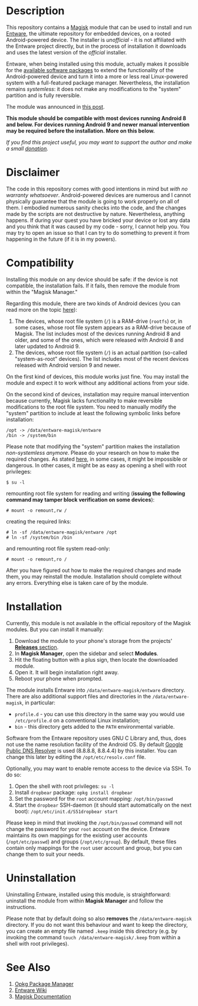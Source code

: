 # Description

This repository contains a [Magisk](https://magiskmanager.com/) module that can be used to install and run [Entware](https://entware.net/), the ultimate repository for embedded devices, on a rooted Android-powered device. The installer is *unofficial* - it is not affiliated with the Entware project directly, but in the process of installation it downloads and uses the latest version of the *official* installer.

Entware, when being installed using this module, actually makes it possible for the [available software packages](https://bin.entware.net/armv7sf-k3.2/Packages.html) to extend the functionality of the Android-powered device and turn it into a more or less real Linux-powered system with a full-featured package manager. Nevertheless, the installation remains *systemless*: it does not make any modifications to the "system" partition and is fully reversible.

The module was announced in [this post](https://chaoticlab.io/posts/entware-installer-for-magisk/).

**This module should be compatible with most devices running Android 8 and below. For devices running Android 9 and newer manual intervention may be required before the installation. More on this below.**

*If you find this project useful, you may want to support the author and make a small [donation](https://chaoticlab.io/donate/).*

# Disclaimer

The code in this repository comes with good intentions in mind but *with no warranty whatsoever*. Android-powered devices are numerous and I cannot physically guarantee that the module is going to work properly on all of them. I embodied numerous sanity checks into the code, and the changes made by the scripts are not destructive by nature. Nevertheless, anything happens. If during your quest you have bricked your device or lost any data and you think that it was caused by my code - sorry, I cannot help you. You may try to open an issue so that I can try to do something to prevent it from happening in the future (if it is in my powers).

# Compatibility

Installing this module on any device should be safe: if the device is not compatible, the installation fails. If it fails, then remove the module from within the "Magisk Manager."

Regarding this module, there are two kinds of Android devices (you can read more on the topic [here](https://topjohnwu.github.io/Magisk/boot.html)):

1. The devices, whose root file system (`/`) is a RAM-drive (`rootfs`) or, in some cases, whose root file system appears as a RAM-drive because of Magisk. The list includes most of the devices running Android 8 and older, and some of the ones, which were released with Android 8 and later updated to Android 9.
2. The devices, whose root file system (`/`) is an actual partition (so-called "system-as-root" devices). The list includes most of the recent devices released with Android version 9 and newer.

On the first kind of devices, this module works just fine. You may install the module and expect it to work without any additional actions from your side.

On the second kind of devices, installation may require manual intervention because currently, Magisk lacks functionality to make reversible modifications to the root file system. You need to manually modify the "system" partition to include at least the following symbolic links before installation:

```
/opt -> /data/entware-magisk/entware
/bin -> /system/bin
```
Please note that modifying the "system" partition makes the installation *non-systemless anymore*. Please do your research on how to make the required changes. As stated [here](https://github.com/topjohnwu/magisk_files/blob/6510533d6a8bb751152539919f57bb616c2405af/notes.md), in some cases, it might be impossible or dangerous. In other cases, it might be as easy as opening a shell with root privileges:

```
$ su -l
```

remounting root file system for reading and writing (**issuing the following command may tamper block verification on some devices**):

```
# mount -o remount,rw /
```

creating the required links:

```
# ln -sf /data/entware-magisk/entware /opt
# ln -sf /system/bin /bin
```

and remounting root file system read-only:

```
# mount -o remount,ro /
```

After you have figured out how to make the required changes and made them, you may reinstall the module. Installation should complete without any errors. Everything else is taken care of by the module.

# Installation

Currently, this module is not available in the official repository of the Magisk modules. But you can install it manually:

1. Download the module to your phone's storage from the projects' [**Releases** section](../../releases/).
2. In **Magisk Manager**, open the sidebar and select **Modules**.
3. Hit the floating button with a plus sign, then locate the downloaded module.
4. Open it. It will begin installation right away.
5. Reboot your phone when prompted.

The module installs Entware into `/data/entware-magisk/entware` directory. There are also additional support files and directories in the `/data/entware-magisk`, in particular:

* `profile.d` - you can use this directory in the same way you would use `/etc/profile.d` on a conventional Linux installation;
* `bin` - this directory gets added to the `PATH` environmental variable.

Software from the Entware repository uses GNU C Library and, thus, does not use the name resolution facility of the Android OS. By default [Google Public DNS Resolver](https://developers.google.com/speed/public-dns) is used (8.8.8.8, 8.8.4.4) by this installer. You can change this later by editing the `/opt/etc/resolv.conf` file.

Optionally, you may want to enable remote access to the device via SSH. To do so:

1. Open the shell with root privileges: `su -l`
2. Install `dropbear` package: `opkg install dropbear`
3. Set the password for the `root` account mapping: `/opt/bin/passwd`
4. Start the `dropbear` SSH-daemon (it should start automatically on the next boot): `/opt/etc/init.d/S51dropbear start`

Please keep in mind that invoking the `/opt/bin/passwd` command will not change the password for your `root` account on the device. Entware maintains its own mappings for the existing user accounts (`/opt/etc/passwd`) and groups (`/opt/etc/group`). By default, these files contain only mappings for the `root` user account and group, but you can change them to suit your needs.

# Uninstallation

Uninstalling Entware, installed using this module, is straightforward: uninstall the module from within **Magisk Manager** and follow the instructions.

Please note that by default doing so also **removes** the `/data/entware-magisk` directory. If you do not want this behaviour and want to keep the directory, you can create an empty file named `.keep` inside this directory (e.g. by invoking the command `touch /data/entware-magisk/.keep` from within a shell with root privileges).

# See Also
1. [Opkg Package Manager](https://openwrt.org/docs/guide-user/additional-software/opkg)
2. [Entware Wiki](https://github.com/Entware/Entware/wiki)
3. [Magisk Documentation](https://topjohnwu.github.io/Magisk/)
